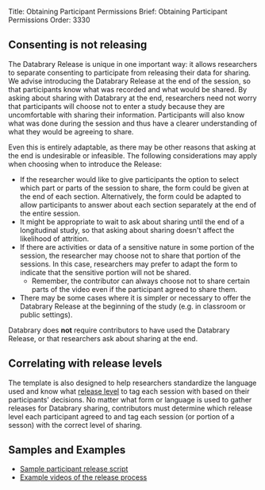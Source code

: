 Title: Obtaining Participant Permissions
Brief: Obtaining Participant Permissions
Order: 3330

## Consenting is not releasing 

The Databrary Release is unique in one important way: it allows researchers to separate consenting to participate from releasing their data for sharing.
We advise introducing the Databrary Release at the end of the session, so that participants know what was recorded and what would be shared. 
By asking about sharing with Databrary at the end, researchers need not worry that participants will choose not to enter a study because they are uncomfortable with sharing their information. 
Participants will also know what was done during the session and thus have a clearer understanding of what they would be agreeing to share. 

Even this is entirely adaptable, as there may be other reasons that asking at the end is undesirable or infeasible. 
The following considerations may apply when choosing when to introduce the Release:

- If the researcher would like to give participants the option to select which part or parts of the session to share, the form could be given at the end of each section. Alternatively, the form could be adapted to allow participants to answer about each section separately at the end of the entire session.
- It might be appropriate to wait to ask about sharing until the end of a longitudinal study, so that asking about sharing doesn't affect the likelihood of attrition. 
- If there are activities or data of a sensitive nature in some portion of the session, the researcher may choose not to share that portion of the sessions. In this case, researchers may prefer to adapt the form to indicate that the sensitive portion will not be shared.
  	- Remember, the contributor can always choose not to share certain parts of the video even if the participant agreed to share them.
- There may be some cases where it is simpler or necessary to offer the Databrary Release at the beginning of the study (e.g. in classroom or public settings).

Databrary does **not** require contributors to have used the Databrary Release, or that researchers ask about sharing at the end. 

## Correlating with release levels

The template is also designed to help researchers standardize the language used and know what [release level](|filename|release-levels.md) to tag each session with based on their participants' decisions. 
No matter what form or language is used to gather releases for Databrary sharing, contributors must determine which release level each participant agreed to and tag each session (or portion of a sesson) with the correct level of sharing.

## Samples and Examples

- [Sample participant release script](|filename|obtaining-participant-permissions/release-script.md)
- [Example videos of the release process](|filename|obtaining-participant-permissions/release-script-examples.md)
